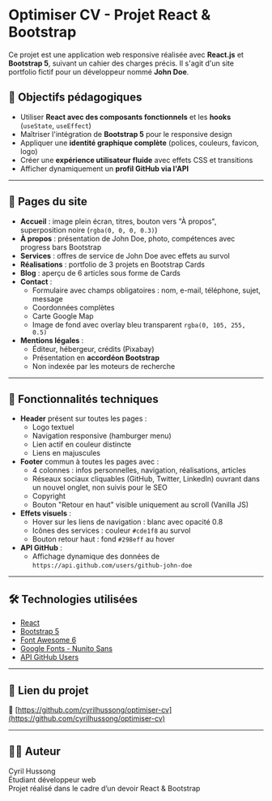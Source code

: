 # Optimiser CV - Projet React & Bootstrap

Ce projet est une application web responsive réalisée avec **React.js** et **Bootstrap 5**, suivant un cahier des charges précis. Il s'agit d'un site portfolio fictif pour un développeur nommé **John Doe**.

## 🎯 Objectifs pédagogiques

- Utiliser **React avec des composants fonctionnels** et les **hooks** (`useState`, `useEffect`)
- Maîtriser l'intégration de **Bootstrap 5** pour le responsive design
- Appliquer une **identité graphique complète** (polices, couleurs, favicon, logo)
- Créer une **expérience utilisateur fluide** avec effets CSS et transitions
- Afficher dynamiquement un **profil GitHub via l'API**

---

## 📄 Pages du site

- **Accueil** : image plein écran, titres, bouton vers "À propos", superposition noire (`rgba(0, 0, 0, 0.3)`)
- **À propos** : présentation de John Doe, photo, compétences avec progress bars Bootstrap
- **Services** : offres de service de John Doe avec effets au survol
- **Réalisations** : portfolio de 3 projets en Bootstrap Cards
- **Blog** : aperçu de 6 articles sous forme de Cards
- **Contact** :
  - Formulaire avec champs obligatoires : nom, e-mail, téléphone, sujet, message
  - Coordonnées complètes
  - Carte Google Map
  - Image de fond avec overlay bleu transparent `rgba(0, 105, 255, 0.5)`
- **Mentions légales** :
  - Éditeur, hébergeur, crédits (Pixabay)
  - Présentation en **accordéon Bootstrap**
  - Non indexée par les moteurs de recherche

---

## 🧩 Fonctionnalités techniques

- **Header** présent sur toutes les pages :
  - Logo textuel
  - Navigation responsive (hamburger menu)
  - Lien actif en couleur distincte
  - Liens en majuscules
- **Footer** commun à toutes les pages avec :
  - 4 colonnes : infos personnelles, navigation, réalisations, articles
  - Réseaux sociaux cliquables (GitHub, Twitter, LinkedIn) ouvrant dans un nouvel onglet, non suivis pour le SEO
  - Copyright
  - Bouton "Retour en haut" visible uniquement au scroll (Vanilla JS)
- **Effets visuels** :
  - Hover sur les liens de navigation : blanc avec opacité 0.8
  - Icônes des services : couleur `#cde1f8` au survol
  - Bouton retour haut : fond `#298eff` au hover
- **API GitHub** :
  - Affichage dynamique des données de `https://api.github.com/users/github-john-doe`

---

## 🛠️ Technologies utilisées

- [React](https://reactjs.org/)
- [Bootstrap 5](https://getbootstrap.com/)
- [Font Awesome 6](https://fontawesome.com/)
- [Google Fonts - Nunito Sans](https://fonts.google.com/specimen/Nunito+Sans)
- [API GitHub Users](https://docs.github.com/en/rest/users/users)

---

## 📁 Lien du projet

🔗 [https://github.com/cyrilhussong/optimiser-cv](https://github.com/cyrilhussong/optimiser-cv)

---

## 👨‍💻 Auteur

Cyril Hussong  
Étudiant développeur web  
Projet réalisé dans le cadre d’un devoir React & Bootstrap

